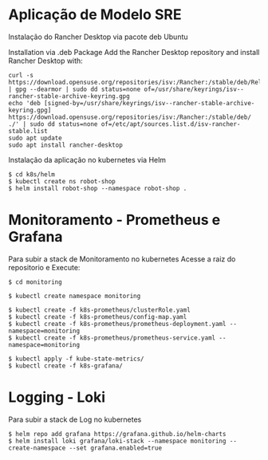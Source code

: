 # Aplicação de Modelo SRE

Instalação do Rancher Desktop via pacote deb Ubuntu 

Installation via .deb Package
Add the Rancher Desktop repository and install Rancher Desktop with:

```
curl -s https://download.opensuse.org/repositories/isv:/Rancher:/stable/deb/Release.key | gpg --dearmor | sudo dd status=none of=/usr/share/keyrings/isv--rancher-stable-archive-keyring.gpg
echo 'deb [signed-by=/usr/share/keyrings/isv--rancher-stable-archive-keyring.gpg] https://download.opensuse.org/repositories/isv:/Rancher:/stable/deb/ ./' | sudo dd status=none of=/etc/apt/sources.list.d/isv-rancher-stable.list
sudo apt update
sudo apt install rancher-desktop
```

Instalação da aplicação no kubernetes via Helm 

```
$ cd k8s/helm
$ kubectl create ns robot-shop
$ helm install robot-shop --namespace robot-shop .

```

# Monitoramento - Prometheus e Grafana

Para subir a stack de Monitoramento no kubernetes 
Acesse a raiz do repositorio e Execute:

```
$ cd monitoring

$ kubectl create namespace monitoring

$ kubectl create -f k8s-prometheus/clusterRole.yaml
$ kubectl create -f k8s-prometheus/config-map.yaml
$ kubectl create -f k8s-prometheus/prometheus-deployment.yaml --namespace=monitoring
$ kubectl create -f k8s-prometheus/prometheus-service.yaml --namespace=monitoring

$ kubectl apply -f kube-state-metrics/
$ kubectl create -f k8s-grafana/

```

# Logging - Loki
Para subir a stack de Log no kubernetes


```
$ helm repo add grafana https://grafana.github.io/helm-charts
$ helm install loki grafana/loki-stack --namespace monitoring --create-namespace --set grafana.enabled=true
